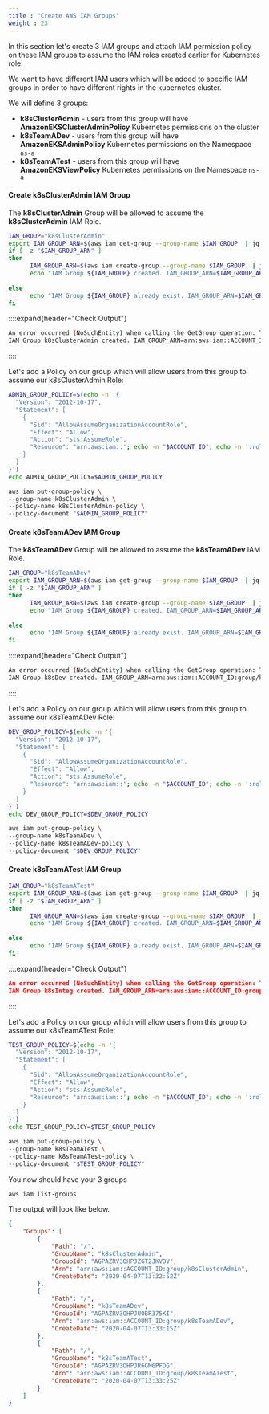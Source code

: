 ```yaml
---
title : "Create AWS IAM Groups"
weight : 23
---
```


In this section let's create 3 IAM groups and attach IAM permission policy on these IAM groups to assume the IAM roles created earlier for Kubernetes role.

We want to have different IAM users which will be added to specific IAM groups in order to have different rights in the kubernetes cluster.

We will define 3 groups:

-   **k8sClusterAdmin** - users from this group will have **AmazonEKSClusterAdminPolicy** Kubernetes permissions on the cluster
-   **k8sTeamADev** - users from this group will have **AmazonEKSAdminPolicy** Kubernetes permissions on the Namespace `ns-a`
-   **k8sTeamATest** - users from this group will have **AmazonEKSViewPolicy** Kubernetes permissions on the Namespace `ns-a`


#### Create k8sClusterAdmin IAM Group

The **k8sClusterAdmin** Group will be allowed to assume the **k8sClusterAdmin** IAM Role.

```bash
IAM_GROUP="k8sClusterAdmin"
export IAM_GROUP_ARN=$(aws iam get-group --group-name $IAM_GROUP  | jq -r '.Group.Arn')
if [ -z "$IAM_GROUP_ARN" ]
then
      IAM_GROUP_ARN=$(aws iam create-group --group-name $IAM_GROUP  | jq -r '.Group.Arn')
      echo "IAM Group ${IAM_GROUP} created. IAM_GROUP_ARN=$IAM_GROUP_ARN"
  
else
      echo "IAM Group ${IAM_GROUP} already exist. IAM_GROUP_ARN=$IAM_GROUP_ARN"
fi
```

::::expand{header="Check Output"}
```bash
An error occurred (NoSuchEntity) when calling the GetGroup operation: The group with name k8sClusterAdmin cannot be found.
IAM Group k8sClusterAdmin created. IAM_GROUP_ARN=arn:aws:iam::ACCOUNT_ID:group/k8sClusterAdmin
```
::::


Let's add a Policy on our group which will allow users from this group to assume our k8sClusterAdmin Role:

```bash
ADMIN_GROUP_POLICY=$(echo -n '{
  "Version": "2012-10-17",
  "Statement": [
    {
      "Sid": "AllowAssumeOrganizationAccountRole",
      "Effect": "Allow",
      "Action": "sts:AssumeRole",
      "Resource": "arn:aws:iam::'; echo -n "$ACCOUNT_ID"; echo -n ':role/k8sClusterAdmin"
    }
  ]
}')
echo ADMIN_GROUP_POLICY=$ADMIN_GROUP_POLICY

aws iam put-group-policy \
--group-name k8sClusterAdmin \
--policy-name k8sClusterAdmin-policy \
--policy-document "$ADMIN_GROUP_POLICY"
```

#### Create k8sTeamADev IAM Group

The **k8sTeamADev** Group will be allowed to assume the **k8sTeamADev** IAM Role.

```bash
IAM_GROUP="k8sTeamADev"
export IAM_GROUP_ARN=$(aws iam get-group --group-name $IAM_GROUP  | jq -r '.Group.Arn')
if [ -z "$IAM_GROUP_ARN" ]
then
      IAM_GROUP_ARN=$(aws iam create-group --group-name $IAM_GROUP  | jq -r '.Group.Arn')
      echo "IAM Group ${IAM_GROUP} created. IAM_GROUP_ARN=$IAM_GROUP_ARN"
  
else
      echo "IAM Group ${IAM_GROUP} already exist. IAM_GROUP_ARN=$IAM_GROUP_ARN"
fi
```

::::expand{header="Check Output"}
```bash
An error occurred (NoSuchEntity) when calling the GetGroup operation: The group with name k8sTeamADev cannot be found.
IAM Group k8sDev created. IAM_GROUP_ARN=arn:aws:iam::ACCOUNT_ID:group/k8sTeamADev
```
::::


Let's add a Policy on our group which will allow users from this group to assume our k8sTeamADev Role:

```bash
DEV_GROUP_POLICY=$(echo -n '{
  "Version": "2012-10-17",
  "Statement": [
    {
      "Sid": "AllowAssumeOrganizationAccountRole",
      "Effect": "Allow",
      "Action": "sts:AssumeRole",
      "Resource": "arn:aws:iam::'; echo -n "$ACCOUNT_ID"; echo -n ':role/k8sTeamADev"
    }
  ]
}')
echo DEV_GROUP_POLICY=$DEV_GROUP_POLICY

aws iam put-group-policy \
--group-name k8sTeamADev \
--policy-name k8sTeamADev-policy \
--policy-document "$DEV_GROUP_POLICY"
```

#### Create k8sTeamATest IAM Group
```bash
IAM_GROUP="k8sTeamATest"
export IAM_GROUP_ARN=$(aws iam get-group --group-name $IAM_GROUP  | jq -r '.Group.Arn')
if [ -z "$IAM_GROUP_ARN" ]
then
      IAM_GROUP_ARN=$(aws iam create-group --group-name $IAM_GROUP  | jq -r '.Group.Arn')
      echo "IAM Group ${IAM_GROUP} created. IAM_GROUP_ARN=$IAM_GROUP_ARN"
  
else
      echo "IAM Group ${IAM_GROUP} already exist. IAM_GROUP_ARN=$IAM_GROUP_ARN"
fi
```
::::expand{header="Check Output"}
```json
An error occurred (NoSuchEntity) when calling the GetGroup operation: The group with name k8sTeamATest cannot be found.
IAM Group k8sInteg created. IAM_GROUP_ARN=arn:aws:iam::ACCOUNT_ID:group/k8sTeamATest
```
::::

Let's add a Policy on our group which will allow users from this group to assume our k8sTeamATest Role:

```bash
TEST_GROUP_POLICY=$(echo -n '{
  "Version": "2012-10-17",
  "Statement": [
    {
      "Sid": "AllowAssumeOrganizationAccountRole",
      "Effect": "Allow",
      "Action": "sts:AssumeRole",
      "Resource": "arn:aws:iam::'; echo -n "$ACCOUNT_ID"; echo -n ':role/k8sTeamATest"
    }
  ]
}')
echo TEST_GROUP_POLICY=$TEST_GROUP_POLICY

aws iam put-group-policy \
--group-name k8sTeamATest \
--policy-name k8sTeamATest-policy \
--policy-document "$TEST_GROUP_POLICY"
```

You now should have your 3 groups

```bash
aws iam list-groups
```
The output will look like below.

```json
{
    "Groups": [
        {
            "Path": "/",
            "GroupName": "k8sClusterAdmin",
            "GroupId": "AGPAZRV3OHPJZGT2JKVDV",
            "Arn": "arn:aws:iam::ACCOUNT_ID:group/k8sClusterAdmin",
            "CreateDate": "2020-04-07T13:32:52Z"
        },
        {
            "Path": "/",
            "GroupName": "k8sTeamADev",
            "GroupId": "AGPAZRV3OHPJUOBR375KI",
            "Arn": "arn:aws:iam::ACCOUNT_ID:group/k8sTeamADev",
            "CreateDate": "2020-04-07T13:33:15Z"
        },
        {
            "Path": "/",
            "GroupName": "k8sTeamATest",
            "GroupId": "AGPAZRV3OHPJR6GM6PFDG",
            "Arn": "arn:aws:iam::ACCOUNT_ID:group/k8sTeamATest",
            "CreateDate": "2020-04-07T13:33:25Z"
        }
    ]
}
```

